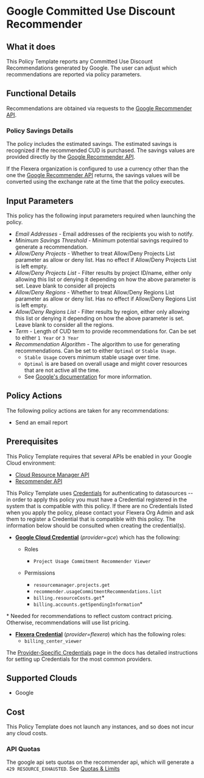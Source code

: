 # Google Committed Use Discount Recommender

## What it does

This Policy Template reports any Committed Use Discount Recommendations generated by Google. The user can adjust which recommendations are reported via policy parameters.

## Functional Details

Recommendations are obtained via requests to the [Google Recommender API](https://cloud.google.com/docs/cuds-recommender).

### Policy Savings Details

The policy includes the estimated savings. The estimated savings is recognized if the recommended CUD is purchased. The savings values are provided directly by the [Google Recommender API](https://cloud.google.com/docs/cuds-recommender).

If the Flexera organization is configured to use a currency other than the one the [Google Recommender API](https://cloud.google.com/docs/cuds-recommender) returns, the savings values will be converted using the exchange rate at the time that the policy executes.

## Input Parameters

This policy has the following input parameters required when launching the policy.

- *Email Addresses* - Email addresses of the recipients you wish to notify.
- *Minimum Savings Threshold* - Minimum potential savings required to generate a recommendation.
- *Allow/Deny Projects* - Whether to treat Allow/Deny Projects List parameter as allow or deny list. Has no effect if Allow/Deny Projects List is left empty.
- *Allow/Deny Projects List* - Filter results by project ID/name, either only allowing this list or denying it depending on how the above parameter is set. Leave blank to consider all projects
- *Allow/Deny Regions* - Whether to treat Allow/Deny Regions List parameter as allow or deny list. Has no effect if Allow/Deny Regions List is left empty.
- *Allow/Deny Regions List* - Filter results by region, either only allowing this list or denying it depending on how the above parameter is set. Leave blank to consider all the regions.
- *Term* - Length of CUD term to provide recommendations for. Can be set to either `1 Year` or `3 Year`
- *Recommendation Algorithm* - The algorithm to use for generating recommendations. Can be set to either `Optimal` or `Stable Usage`.
  - `Stable Usage` covers minimum stable usage over time.
  - `Optimal` is are based on overall usage and might cover resources that are not active all the time.
  - See [Google's documentation](https://cloud.google.com/docs/cuds-recommender#understanding-recommendations) for more information.

## Policy Actions

The following policy actions are taken for any recommendations:

- Send an email report

## Prerequisites

This Policy Template requires that several APIs be enabled in your Google Cloud environment:

- [Cloud Resource Manager API](https://console.cloud.google.com/flows/enableapi?apiid=cloudresourcemanager.googleapis.com)
- [Recommender API](https://console.cloud.google.com/flows/enableapi?apiid=recommender.googleapis.com)

This Policy Template uses [Credentials](https://docs.flexera.com/flexera/EN/Automation/ManagingCredentialsExternal.htm) for authenticating to datasources -- in order to apply this policy you must have a Credential registered in the system that is compatible with this policy. If there are no Credentials listed when you apply the policy, please contact your Flexera Org Admin and ask them to register a Credential that is compatible with this policy. The information below should be consulted when creating the credential(s).

- [**Google Cloud Credential**](https://docs.flexera.com/flexera/EN/Automation/ProviderCredentials.htm#automationadmin_4083446696_1121577) (*provider=gce*) which has the following:
  - Roles
    - `Project Usage Commitment Recommender Viewer`

  - Permissions
    - `resourcemanager.projects.get`
    - `recommender.usageCommitmentRecommendations.list`
    - `billing.resourceCosts.get`*
    - `billing.accounts.getSpendingInformation`*

\* Needed for recommendations to reflect custom contract pricing. Otherwise, recommendations will use list pricing.

- [**Flexera Credential**](https://docs.flexera.com/flexera/EN/Automation/ProviderCredentials.htm) (*provider=flexera*) which has the following roles:
  - `billing_center_viewer`

The [Provider-Specific Credentials](https://docs.flexera.com/flexera/EN/Automation/ProviderCredentials.htm) page in the docs has detailed instructions for setting up Credentials for the most common providers.

## Supported Clouds

- Google

## Cost

This Policy Template does not launch any instances, and so does not incur any cloud costs.

### API Quotas

The google api sets quotas on the recommender api, which will generate a `429 RESOURCE_EXHAUSTED`. See [Quotas & Limits](https://cloud.google.com/recommender/quotas)
